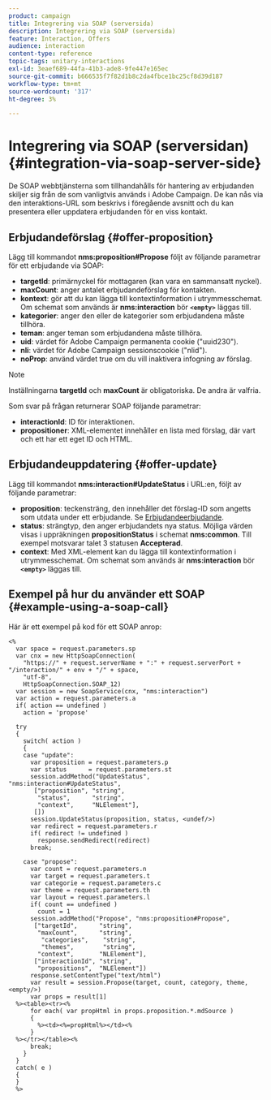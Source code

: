 ```yaml
---
product: campaign
title: Integrering via SOAP (serversida)
description: Integrering via SOAP (serversida)
feature: Interaction, Offers
audience: interaction
content-type: reference
topic-tags: unitary-interactions
exl-id: 3eaef689-44fa-41b3-ade8-9fe447e165ec
source-git-commit: b666535f7f82d1b8c2da4fbce1bc25cf8d39d187
workflow-type: tm+mt
source-wordcount: '317'
ht-degree: 3%

---
```


# Integrering via SOAP (serversidan){#integration-via-soap-server-side}



De SOAP webbtjänsterna som tillhandahålls för hantering av erbjudanden skiljer sig från de som vanligtvis används i Adobe Campaign. De kan nås via den interaktions-URL som beskrivs i föregående avsnitt och du kan presentera eller uppdatera erbjudanden för en viss kontakt.

## Erbjudandeförslag {#offer-proposition}

Lägg till kommandot **nms:proposition#Propose** följt av följande parametrar för ett erbjudande via SOAP:

* **targetId**: primärnyckel för mottagaren (kan vara en sammansatt nyckel).
* **maxCount**: anger antalet erbjudandeförslag för kontakten.
* **kontext**: gör att du kan lägga till kontextinformation i utrymmesschemat. Om schemat som används är **nms:interaction** bör **`<empty>`** läggas till.
* **kategorier**: anger den eller de kategorier som erbjudandena måste tillhöra.
* **teman**: anger teman som erbjudandena måste tillhöra.
* **uid**: värdet för Adobe Campaign permanenta cookie (&quot;uuid230&quot;).
* **nli**: värdet för Adobe Campaign sessionscookie (&quot;nlid&quot;).
* **noProp**: använd värdet true om du vill inaktivera infogning av förslag.

>[!NOTE]
>
>Inställningarna **targetId** och **maxCount** är obligatoriska. De andra är valfria.

Som svar på frågan returnerar SOAP följande parametrar:

* **interactionId**: ID för interaktionen.
* **propositioner**: XML-elementet innehåller en lista med förslag, där vart och ett har ett eget ID och HTML.

## Erbjudandeuppdatering {#offer-update}

Lägg till kommandot **nms:interaction#UpdateStatus** i URL:en, följt av följande parametrar:

* **proposition**: teckensträng, den innehåller det förslag-ID som angetts som utdata under ett erbjudande. Se [Erbjudandeerbjudande](#offer-proposition).
* **status**: strängtyp, den anger erbjudandets nya status. Möjliga värden visas i uppräkningen **propositionStatus** i schemat **nms:common**. Till exempel motsvarar talet 3 statusen **Accepterad**.
* **context**: Med XML-element kan du lägga till kontextinformation i utrymmesschemat. Om schemat som används är **nms:interaction** bör **`<empty>`** läggas till.

## Exempel på hur du använder ett SOAP {#example-using-a-soap-call}

Här är ett exempel på kod för ett SOAP anrop:

```
<%
  var space = request.parameters.sp
  var cnx = new HttpSoapConnection(
    "https://" + request.serverName + ":" + request.serverPort + "/interaction/" + env + "/" + space,
    "utf-8",
    HttpSoapConnection.SOAP_12)
  var session = new SoapService(cnx, "nms:interaction")
  var action = request.parameters.a
  if( action == undefined )
    action = 'propose'

  try
  {
    switch( action )
    {
    case "update":
      var proposition = request.parameters.p
      var status      = request.parameters.st
      session.addMethod("UpdateStatus", "nms:interaction#UpdateStatus",
       ["proposition", "string",
        "status",      "string",
        "context",     "NLElement"],
       [])
      session.UpdateStatus(proposition, status, <undef/>)
      var redirect = request.parameters.r
      if( redirect != undefined )
        response.sendRedirect(redirect)
      break;

    case "propose":
      var count = request.parameters.n
      var target = request.parameters.t
      var categorie = request.parameters.c
      var theme = request.parameters.th
      var layout = request.parameters.l
      if( count == undefined )
        count = 1
      session.addMethod("Propose", "nms:proposition#Propose",
       ["targetId",      "string",
        "maxCount",      "string",
         "categories",    "string",
         "themes",        "string",
        "context",       "NLElement"],
       ["interactionId", "string",
        "propositions",  "NLElement"])
      response.setContentType("text/html")
      var result = session.Propose(target, count, category, theme, <empty/>)
      var props = result[1]
  %><table><tr><%
      for each( var propHtml in props.proposition.*.mdSource )
      {
        %><td><%=propHtml%></td><%
      }
  %></tr></table><%
      break;
    }
  }
  catch( e )
  {
  }
  %>
```
